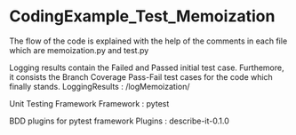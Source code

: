 # CodingExample_Test_Memoization

The flow of the code is explained with the help of the comments 
in each file which are memoization.py and test.py

Logging results contain the Failed and Passed initial test case.
Furthemore, it consists the Branch Coverage Pass-Fail test cases for the code which finally stands.
LoggingResults : /logMemoization/

Unit Testing Framework
Framework : pytest

BDD plugins for pytest framework
Plugins : describe-it-0.1.0